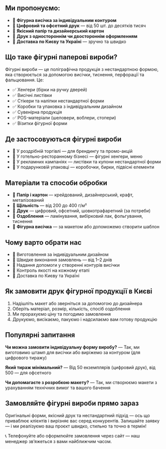 ## Ми пропонуємо:

* 🔹 **Фігурна висічка за індивідуальним контуром**
* 🔹 **Цифровий та офсетний друк** — від 50 шт. до десятків тисяч
* 🔹 **Якісний папір та дизайнерський картон**
* 🔹 **Друк з одностороннім чи двостороннім оформленням**
* 🔹 **Доставка по Києву та Україні** — зручно та швидко

## Що таке фігурні паперові вироби?

Фігурні вироби — це поліграфічна продукція з нестандартною формою, яка створюється за допомогою висічки, тиснення, перфорації та фальцювання. Це:

* ✅ Хенгери (бірки на ручку дверей)
* ✅ Висічні листівки
* ✅ Стікери та наліпки нестандартної форми
* ✅ Коробки та упаковка з індивідуальним дизайном
* ✅ Сувенірна продукція
* ✅ POS-матеріали (шеловери, воблери, стопери)
* ✅ Візитки фігурної форми

## Де застосовуються фігурні вироби

* 🔸 У роздрібній торгівлі — для брендингу та промо-акцій
* 🔸 У готельно-ресторанному бізнесі — фігурні хенгери, меню
* 🔸 У рекламних кампаніях — листівки та купони нестандартної форми
* 🔸 У подарунковій упаковці — коробочки, бирки, підвісні елементи

## Матеріали та способи обробки

* 📌 **Папір і картон** — крейдований, дизайнерський, крафт, металізований
* 📌 **Щільність** — від 200 до 400 г/м²
* 📌 **Друк** — цифровий, офсетний, шовкотрафаретний (за потреби)
* 📌 **Оздоблення** — ламінування, вибірковий лак, фольгування, тиснення
* 📌 **Фігурна висічка** — за макетом або допоможемо створити шаблон

## Чому варто обрати нас

* 🔹 Виготовлення за індивідуальним дизайном
* 🔹 Швидке виконання замовлень — від 1–2 днів
* 🔹 Надання допомоги у створенні контурів висічки
* 🔹 Контроль якості на кожному етапі
* 🔹 Доставка по Києву та Україні

## Як замовити друк фігурної продукції в Києві

1. Надішліть макет або зверніться за допомогою до дизайнера
2. Оберіть матеріал, розмір, кількість, спосіб оздоблення
3. Ми прорахуємо ціну та погодимо замовлення
4. Друкуємо, висікаємо, пакуємо і надсилаємо вам готову продукцію

## Популярні запитання

**Чи можна замовити індивідуальну форму виробу?**
— Так, ми виготовимо штамп для висічки або виріжемо за контуром (для цифрового тиражу)

**Який тираж мінімальний?**
— Від 50 екземплярів (цифровий друк), від 500 — для офсетного

**Чи допомагаєте з розробкою макету?**
— Так, ми створюємо макети з урахуванням технічних вимог та вашого бачення

## Замовляйте фігурні вироби прямо зараз

Оригінальні форми, якісний друк та нестандартний підхід — ось що приваблює клієнтів і вирізняє вас серед конкурентів. Залишайте заявку — і ми реалізуємо ваш проєкт швидко, стильно та точно в термін!

📞 Телефонуйте або оформлюйте замовлення через сайт — наш менеджер зв’яжеться з вами найближчим часом.